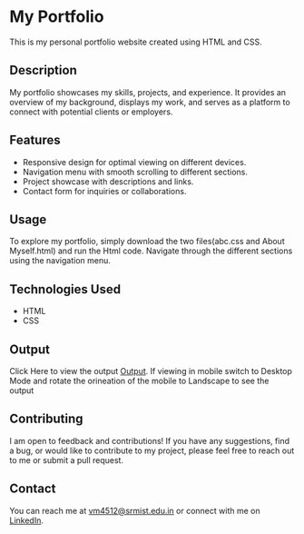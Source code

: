 # My Portfolio

This is my personal portfolio website created using HTML and CSS.

## Description

My portfolio showcases my skills, projects, and experience. It provides an overview of my background, displays my work, and serves as a platform to connect with potential clients or employers.

## Features

- Responsive design for optimal viewing on different devices.
- Navigation menu with smooth scrolling to different sections.
- Project showcase with descriptions and links.
- Contact form for inquiries or collaborations.

## Usage

To explore my portfolio, simply download the two files(abc.css and About Myself.html) and run the Html code. Navigate through the different sections using the navigation menu.

## Technologies Used

- HTML
- CSS

## Output
Click Here to view the output [Output](https://raw.githack.com/WiiWake3101/HTML-CSS/main/About%20Myself.html). If viewing in mobile switch to Desktop Mode and rotate the orineation of the mobile to Landscape to see the output


## Contributing

I am open to feedback and contributions! If you have any suggestions, find a bug, or would like to contribute to my project, please feel free to reach out to me or submit a pull request.

## Contact

You can reach me at vm4512@srmist.edu.in or connect with me on [LinkedIn](https://www.linkedin.com/in/vm4512/).
